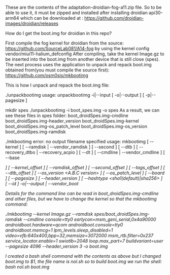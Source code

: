 These are the contents of the adaptation-droidian-fog-a11.zip file. So to be able to use it, it must be zipped and installed after installing droidian api30-arm64 which can be downloaded at :
https://github.com/droidian-images/droidian/releases

How do I get the boot.img for droidian in this repo?

First compile the fog kernel for droidian from the source:
https://github.com/SourceLab081/A14-fog
by using the kernel config vendor/miui11-halium_defconfig
After compiling, take the kernel Image.gz to be inserted into the boot.img from another device that is still close (spes). 
The next process uses the application to unpack and repack boot.img obtained from(you must compile the source first):
https://github.com/osm0sis/mkbootimg

This is how I unpack and repack the boot.img file:

./unpackbootimg
usage: unpackbootimg
	-i|--input <filename>
	[ -o|--output <directory> ]
	[ -p|--pagesize <size-in-hexadecimal> ]

mkdir spes
./unpackbootimg -i boot_spes.img -o spes
As a result,  we can see these files in spes folder:
boot_droidSpes.img-cmdline
boot_droidSpes.img-header_version
boot_droidSpes.img-kernel
boot_droidSpes.img-os_patch_level
boot_droidSpes.img-os_version
boot_droidSpes.img-ramdisk


 ./mkbootimg
error: no output filename specified
usage: mkbootimg
	[ --kernel <filename> ]
	[ --ramdisk <filename> | --vendor_ramdisk <filename> ]
	[ --second <filename> ]
	[ --dtb <filename> ]
	[ --recovery_dtbo <filename> | --recovery_acpio <filename> ]
	[ --dt <filename> ]
	[ --cmdline <command line> | --vendor_cmdline <command line> ]
	[ --base <address> ]
	[ --kernel_offset <base offset> ]
	[ --ramdisk_offset <base offset> ]
	[ --second_offset <base offset> ]
	[ --tags_offset <base offset> ]
	[ --dtb_offset <base offset> ]
	[ --os_version <A.B.C version> ]
	[ --os_patch_level <YYYY-MM-DD date> ]
	[ --board <board name> ]
	[ --pagesize <pagesize> ]
	[ --header_version <version number> ]
	[ --hashtype <sha1(default)|sha256> ]
	[ --id ]
	-o|--output <filename> | --vendor_boot <filename>

Details for the command line can be read in boot_droidSpes.img-cmdline and other files, but we have to change the kernel so that the mkbootimg command:

./mkbootimg --kernel Image.gz --ramdisk spes/boot_droidSpes.img-ramdisk --cmdline console=tty0 earlycon=msm_geni_serial,0x4a90000 androidboot.hardware=qcom androidboot.console=tty0 androidboot.memcg=1 lpm_levels.sleep_disabled=1 video=vfb:640x400,bpp=32,memsize=3072000 msm_rtb.filter=0x237 service_locator.enable=1 swiotlb=2048 loop.max_part=7 buildvariant=user --pagesize 4096 --header_version 3 -o boot.img


I created a bash shell command with the contents as above but I changed boot.img to $1, the file name is nol.sh so to build boot.img we run the shell:
bash nol.sh boot.img

